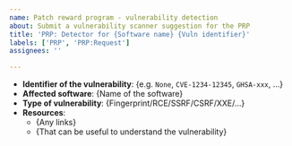 ```yaml
---
name: Patch reward program - vulnerability detection
about: Submit a vulnerability scanner suggestion for the PRP
title: 'PRP: Detector for {Software name} {Vuln identifier}'
labels: ['PRP', 'PRP:Request']
assignees: ''

---
```


- **Identifier of the vulnerability**: {e.g. `None`, `CVE-1234-12345`,
`GHSA-xxx`, ...}
- **Affected software**: {Name of the software}
- **Type of vulnerability**: {Fingerprint/RCE/SSRF/CSRF/XXE/...}
- **Resources**:
  * {Any links}
  * {That can be useful to understand the vulnerability}
